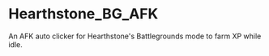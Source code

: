# Hearthstone_BG_AFK
An AFK auto clicker for Hearthstone's Battlegrounds mode to farm XP while idle. 
